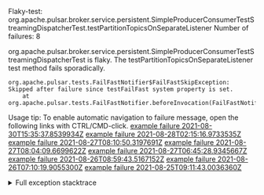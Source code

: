         
Flaky-test: org.apache.pulsar.broker.service.persistent.SimpleProducerConsumerTestStreamingDispatcherTest.testPartitionTopicsOnSeparateListener
Number of failures: 8

org.apache.pulsar.broker.service.persistent.SimpleProducerConsumerTestStreamingDispatcherTest is flaky. The testPartitionTopicsOnSeparateListener test method fails sporadically.

```
org.apache.pulsar.tests.FailFastNotifier$FailFastSkipException: Skipped after failure since testFailFast system property is set.
	at org.apache.pulsar.tests.FailFastNotifier.beforeInvocation(FailFastNotifier.java:88)

```

Usage tip: To enable automatic navigation to failure message, open the following links with CTRL/CMD-click.
[example failure 2021-08-30T15:35:37.8539934Z](https://github.com/apache/pulsar/runs/3463119398?check_suite_focus=true#step:9:2559)
[example failure 2021-08-28T02:15:16.9733535Z](https://github.com/apache/pulsar/runs/3448473880?check_suite_focus=true#step:9:1556)
[example failure 2021-08-27T08:10:50.3197691Z](https://github.com/apache/pulsar/runs/3440980370?check_suite_focus=true#step:9:1627)
[example failure 2021-08-27T08:04:09.6699622Z](https://github.com/apache/pulsar/runs/3440855241?check_suite_focus=true#step:9:1552)
[example failure 2021-08-27T06:45:28.9345667Z](https://github.com/apache/pulsar/runs/3440411158?check_suite_focus=true#step:9:1553)
[example failure 2021-08-26T08:59:43.5167152Z](https://github.com/apache/pulsar/runs/3430539961?check_suite_focus=true#step:9:2262)
[example failure 2021-08-26T07:10:19.9055300Z](https://github.com/apache/pulsar/runs/3429892136?check_suite_focus=true#step:9:1614)
[example failure 2021-08-25T09:11:43.0036360Z](https://github.com/apache/pulsar/runs/3420085427?check_suite_focus=true#step:10:1554)


<details>
<summary>Full exception stacktrace</summary>
<code><pre>
org.apache.pulsar.tests.FailFastNotifier$FailFastSkipException: Skipped after failure since testFailFast system property is set.
	at org.apache.pulsar.tests.FailFastNotifier.beforeInvocation(FailFastNotifier.java:88)

</pre></code>
</details>

